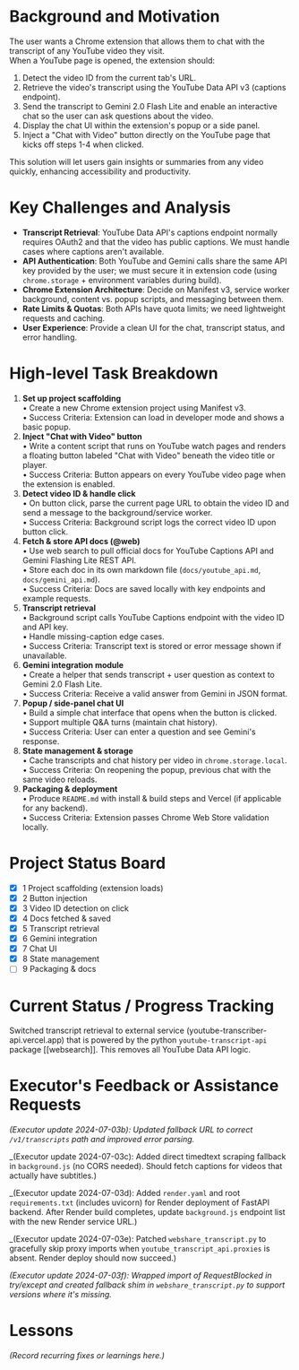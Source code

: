 # Background and Motivation
The user wants a Chrome extension that allows them to chat with the transcript of any YouTube video they visit.  
When a YouTube page is opened, the extension should:
1. Detect the video ID from the current tab's URL.  
2. Retrieve the video's transcript using the YouTube Data API v3 (captions endpoint).  
3. Send the transcript to Gemini 2.0 Flash Lite and enable an interactive chat so the user can ask questions about the video.  
4. Display the chat UI within the extension's popup or a side panel.  
5. Inject a "Chat with Video" button directly on the YouTube page that kicks off steps 1-4 when clicked.

This solution will let users gain insights or summaries from any video quickly, enhancing accessibility and productivity.

# Key Challenges and Analysis
- **Transcript Retrieval**: YouTube Data API's captions endpoint normally requires OAuth2 and that the video has public captions. We must handle cases where captions aren't available.  
- **API Authentication**: Both YouTube and Gemini calls share the same API key provided by the user; we must secure it in extension code (using `chrome.storage` + environment variables during build).  
- **Chrome Extension Architecture**: Decide on Manifest v3, service worker background, content vs. popup scripts, and messaging between them.  
- **Rate Limits & Quotas**: Both APIs have quota limits; we need lightweight requests and caching.
- **User Experience**: Provide a clean UI for the chat, transcript status, and error handling.  

# High-level Task Breakdown
1. **Set up project scaffolding**  
   • Create a new Chrome extension project using Manifest v3.  
   • Success Criteria: Extension can load in developer mode and shows a basic popup.
2. **Inject "Chat with Video" button**  
   • Write a content script that runs on YouTube watch pages and renders a floating button labeled "Chat with Video" beneath the video title or player.  
   • Success Criteria: Button appears on every YouTube video page when the extension is enabled.
3. **Detect video ID & handle click**  
   • On button click, parse the current page URL to obtain the video ID and send a message to the background/service worker.  
   • Success Criteria: Background script logs the correct video ID upon button click.
4. **Fetch & store API docs (@web)**  
   • Use web search to pull official docs for YouTube Captions API and Gemini Flashing Lite REST API.  
   • Store each doc in its own markdown file (`docs/youtube_api.md`, `docs/gemini_api.md`).  
   • Success Criteria: Docs are saved locally with key endpoints and example requests.
5. **Transcript retrieval**  
   • Background script calls YouTube Captions endpoint with the video ID and API key.  
   • Handle missing-caption edge cases.  
   • Success Criteria: Transcript text is stored or error message shown if unavailable.
6. **Gemini integration module**  
   • Create a helper that sends transcript + user question as context to Gemini 2.0 Flash Lite.  
   • Success Criteria: Receive a valid answer from Gemini in JSON format.
7. **Popup / side-panel chat UI**  
   • Build a simple chat interface that opens when the button is clicked.  
   • Support multiple Q&A turns (maintain chat history).  
   • Success Criteria: User can enter a question and see Gemini's response.
8. **State management & storage**  
   • Cache transcripts and chat history per video in `chrome.storage.local`.  
   • Success Criteria: On reopening the popup, previous chat with the same video reloads.
9. **Packaging & deployment**  
   • Produce `README.md` with install & build steps and Vercel (if applicable for any backend).  
   • Success Criteria: Extension passes Chrome Web Store validation locally.

# Project Status Board
- [x] 1 Project scaffolding (extension loads)  
- [x] 2 Button injection  
- [x] 3 Video ID detection on click  
- [x] 4 Docs fetched & saved  
- [x] 5 Transcript retrieval  
- [x] 6 Gemini integration  
- [x] 7 Chat UI  
- [x] 8 State management  
- [ ] 9 Packaging & docs

# Current Status / Progress Tracking
Switched transcript retrieval to external service (youtube-transcriber-api.vercel.app) that is powered by the python `youtube-transcript-api` package [[websearch]]. This removes all YouTube Data API logic.

# Executor's Feedback or Assistance Requests
_(Executor update 2024-07-03b): Updated fallback URL to correct `/v1/transcripts` path and improved error parsing._

_(Executor update 2024-07-03c): Added direct timedtext scraping fallback in `background.js` (no CORS needed). Should fetch captions for videos that actually have subtitles.)

_(Executor update 2024-07-03d): Added `render.yaml` and root `requirements.txt` (includes uvicorn) for Render deployment of FastAPI backend. After Render build completes, update `background.js` endpoint list with the new Render service URL.)

_(Executor update 2024-07-03e): Patched `webshare_transcript.py` to gracefully skip proxy imports when `youtube_transcript_api.proxies` is absent. Render deploy should now succeed.)

_(Executor update 2024-07-03f): Wrapped import of RequestBlocked in try/except and created fallback shim in `webshare_transcript.py` to support versions where it's missing._

# Lessons
_(Record recurring fixes or learnings here.)_ 